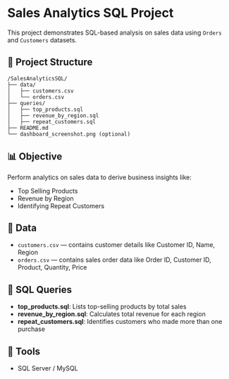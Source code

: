 # Sales Analytics SQL Project

This project demonstrates SQL-based analysis on sales data using `Orders` and `Customers` datasets.

## 📂 Project Structure
```
/SalesAnalyticsSQL/
├── data/
│   ├── customers.csv
│   └── orders.csv
├── queries/
│   ├── top_products.sql
│   ├── revenue_by_region.sql
│   ├── repeat_customers.sql
├── README.md
└── dashboard_screenshot.png (optional)
```


## 📊 Objective
Perform analytics on sales data to derive business insights like:
- Top Selling Products
- Revenue by Region
- Identifying Repeat Customers

## 📌 Data
- `customers.csv` — contains customer details like Customer ID, Name, Region
- `orders.csv` — contains sales order data like Order ID, Customer ID, Product, Quantity, Price

## 🧩 SQL Queries
- **top_products.sql**: Lists top-selling products by total sales
- **revenue_by_region.sql**: Calculates total revenue for each region
- **repeat_customers.sql**: Identifies customers who made more than one purchase

## 🚀 Tools
- SQL Server / MySQL

